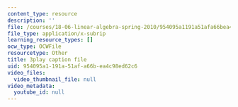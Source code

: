 ```yaml
---
content_type: resource
description: ''
file: /courses/18-06-linear-algebra-spring-2010/954095a1191a51afa66bea4c98ed62c6_nHlE7EgJFds.vtt
file_type: application/x-subrip
learning_resource_types: []
ocw_type: OCWFile
resourcetype: Other
title: 3play caption file
uid: 954095a1-191a-51af-a66b-ea4c98ed62c6
video_files:
  video_thumbnail_file: null
video_metadata:
  youtube_id: null
---
```

